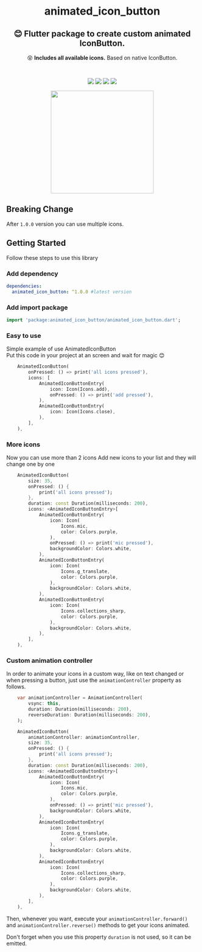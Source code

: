 <h1 align="center">animated_icon_button </h1>
<h2 align="center">  😊 Flutter package to create custom <strong>animated</strong> IconButton.</br></h2>
<p align="center">
😵 <strong>Includes all available icons.</strong> Based on native IconButton.
</p>
<br>

<p align="center">
<img src='https://travis-ci.com/Frezyx/animated_icon_button.svg?branch=master'>
<img src='https://img.shields.io/badge/License-MIT-yellow.svg'>
<img src='https://img.shields.io/pub/v/animated_icon_button.svg'>
<img src='https://img.shields.io/github/stars/Frezyx/animated_icon_button?style=social'>
</p>

<p align="center">
<img src="https://github.com/Frezyx/animated_icon_button/blob/master/example/rep_files/preview.gif?raw=true" width="270"></p>

## Breaking Change
After `1.0.0` version you can use multiple icons.

## Getting Started
Follow these steps to use this library

### Add dependency

```yaml
dependencies:
  animated_icon_button: ^1.0.0 #latest version
```

### Add import package

```dart
import 'package:animated_icon_button/animated_icon_button.dart';
```

### Easy to use
Simple example of use AnimatedIconButton<br>
Put this code in your project at an screen and wait for magic 😊
```dart
    AnimatedIconButton(
        onPressed: () => print('all icons pressed'),
        icons: [
            AnimatedIconButtonEntry(
                icon: Icon(Icons.add),
                onPressed: () => print('add pressed'),
            ),
            AnimatedIconButtonEntry(
                icon: Icon(Icons.close),
            ),
        ],
    ),
```


### More icons
Now you can use more than 2 icons
Add new icons to your list and they will change one by one

```dart
    AnimatedIconButton(
        size: 35,
        onPressed: () {
            print('all icons pressed');
        },
        duration: const Duration(milliseconds: 200),
        icons: <AnimatedIconButtonEntry>[
            AnimatedIconButtonEntry(
                icon: Icon(
                    Icons.mic,
                    color: Colors.purple,
                ),
                onPressed: () => print('mic pressed'),
                backgroundColor: Colors.white,
            ),
            AnimatedIconButtonEntry(
                icon: Icon(
                    Icons.g_translate,
                    color: Colors.purple,
                ),
                backgroundColor: Colors.white,
            ),
            AnimatedIconButtonEntry(
                icon: Icon(
                    Icons.collections_sharp,
                    color: Colors.purple,
                ),
                backgroundColor: Colors.white,
            ),
        ],
    ),
```

### Custom animation controller

In order to animate your icons in a custom way, like on text changed or when pressing a button, just use the ```animationController``` property as follows. </br>

```dart
    var animationController = AnimationController(
        vsync: this,
        duration: Duration(milliseconds: 200),
        reverseDuration: Duration(milliseconds: 200),
    );

    AnimatedIconButton(
        animationController: animationController,
        size: 35,
        onPressed: () {
            print('all icons pressed');
        },
        duration: const Duration(milliseconds: 200),
        icons: <AnimatedIconButtonEntry>[
            AnimatedIconButtonEntry(
                icon: Icon(
                    Icons.mic,
                    color: Colors.purple,
                ),
                onPressed: () => print('mic pressed'),
                backgroundColor: Colors.white,
            ),
            AnimatedIconButtonEntry(
                icon: Icon(
                    Icons.g_translate,
                    color: Colors.purple,
                ),
                backgroundColor: Colors.white,
            ),
            AnimatedIconButtonEntry(
                icon: Icon(
                    Icons.collections_sharp,
                    color: Colors.purple,
                ),
                backgroundColor: Colors.white,
            ),
        ],
    ),
```

Then, whenever you want, execute your ```animationController.forward()``` and ```animationController.reverse()``` methods to get your icons animated.

Don't forget when you use this property ```duration``` is not used, so it can be emitted.

